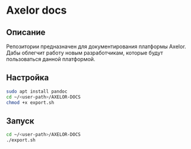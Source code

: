 # Axelor docs
## Описание
Репозитории предназначен для документирования платформы Axelor.  
Дабы облегчит работу новым разработчикам, которые будут пользоваться данной платформой.

## Настройка
```bash
sudo apt install pandoc
cd ~/<user-path>/AXELOR-DOCS
chmod +x export.sh
```
## Запуск 
```bash
cd ~/<user-path>/AXELOR-DOCS
./export.sh
```
